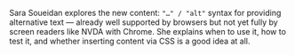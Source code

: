 Sara Soueidan explores the new content: `"…" / "alt"` syntax for providing alternative text — already well supported by browsers but not yet fully by screen readers like NVDA with Chrome. She explains when to use it, how to test it, and whether inserting content via CSS is a good idea at all.
